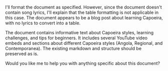 I'll format the document as specified. However, since the document doesn't contain song lyrics, I'll explain that the table formatting is not applicable in this case. The document appears to be a blog post about learning Capoeira, with no lyrics to convert into a table.

The document contains informative text about Capoeira styles, learning challenges, and tips for beginners. It includes several YouTube video embeds and sections about different Capoeira styles (Angola, Regional, and Contemporanea). The existing markdown and structure should be preserved as is.

Would you like me to help you with anything specific about this document?